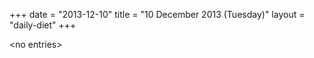 +++
date = "2013-12-10"
title = "10 December 2013 (Tuesday)"
layout = "daily-diet"
+++


\<no entries\>

